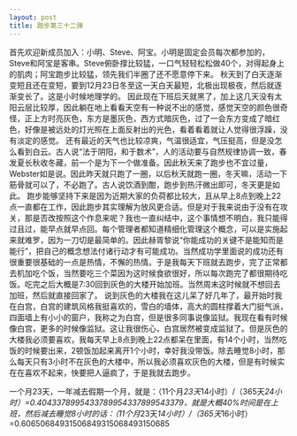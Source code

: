```yaml
---
layout: post
title: 跑步第三十二弹
---
```

首先欢迎新成员加入：小明、Steve、阿宝。小明是固定会员每次都参加的，Steve和阿宝是客串。Steve俯卧撑比较猛，一口气轻轻松松做40个，对得起身上的肌肉；阿宝跑步比较猛，领先我们半圈了还不愿意停下来。
秋天到了白天逐渐变短且还在变短，要到12月23日冬至这一天白天最短，北极出现极夜，然后就逐渐变长了。这是小时候地理学的。
因此现在下班后天就黑了，加上这几天没有太阳云层比较厚，因此躺在地上看看天空有一种说不出的感觉，感觉天空的颜色很奇怪，正上方时亮灰色，东方是墨灰色，西方式暗灰色，过了一会东方变成了暗红色，好像是被远处的灯光照在上面反射出的光色，看着看着就让人觉得很浮躁，没有淡定的感觉。
还有最近的天气也比较凉爽，气温很适宜，气压挺高，但是没怎么看到白云。古人说“法于阴阳，和于数术”，人的活动要与自然规律协调一致，春发夏长秋收冬藏，前一个是为下一个做准备。因此秋天来了跑步也不宜过量，Webster如是说。因此昨天就只跑了一圈，以后秋天就跑一圈，冬天嘛，活动一下筋骨就可以了，不必跑了。古人说饮酒到酣，跑步到热汗微出即可，冬天更是如此。
跑步能够坚持下来是因为近期大家的负荷都比较大，且从早上8点到晚上22点一直都在工作，因此跑步其实理解为放风更合适。但是对于我来说由于没有在攻关，那是否改按照这个作息来呢？我也一直纠结中，这个事情想不明白，我只能得过且过，能早点就早点回。每个管理者都知道精细化管理这个概念，可以是实施起来就难罗，因为一刀切是最简单的。因此赫胥黎说“你能成功的关键不是能知而是能行”，把自己的概念想法付诸行动才有可能成功。当然成功学里面说的成功还有很重要很基础的一点是热情，不懈的热情。于是我每天下班就去跑步，完了正常都去机加吃个饭，当然要吃三个菜因为这时候食欲很好，所以每次跑完了都很期待吃饭。吃完之后大概是7:30回到灰色的大楼开始加班。当然周末这时候就不想回去加班，然后就直接回家了。
说到灰色的大楼我在这儿呆了好几年了，最开始时我在白宫，白宫的建筑风格我挺喜欢的，雪白的墙体，高大的圆柱撑着大门挺气派，四面墙上有小小的窗户，我称之为白宫，但是很多同事说像监狱。我现在看有时候像白宫，更多的时候像监狱。这让我很伤心，白宫居然被变成监狱了。但是灰色的大楼我必须要喜欢，我每天早上8点到晚上22点都呆在里面，有14个小时，当然吃饭的时候要出来，2顿饭加起来离开1个小时，幸好我没带饭。除去睡觉8小时，那么每天只有3小时不在灰色的大楼中，所以我必须喜欢灰色的大楼，但是有时候实在在喜欢不起来，快要把人逼疯了，于是我就去跑步。


一个月23天，一年减去假期一个月，就是：（11个月*23天*14小时）/（365天*24小时）=0.4043378995433789954337899543379，就是大概40%时间是在上班，然后减去睡觉8小时的话：（11个月*23天*14小时）/（365天*16小时）=0.60650684931506849315068493150685
